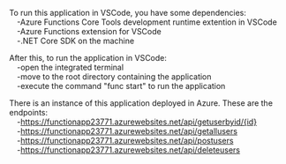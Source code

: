 To run this application in VSCode, you have some dependencies:<br />
&emsp;-Azure Functions Core Tools development runtime extention in VSCode <br />
&emsp;-Azure Functions extension for VSCode <br />
&emsp;-.NET Core SDK on the machine <p></p>

After this, to run the application in VSCode: <br />
&emsp;-open the integrated terminal <br />
&emsp;-move to the root directory containing the application <br />
&emsp;-execute the command "func start" to run the application <p></p>
	<p></p>

There is an instance of this application deployed in Azure. These are the endpoints:<br />
&emsp;-<a href="https://functionapp23771.azurewebsites.net/api/getuserbyid/{id}">https://functionapp23771.azurewebsites.net/api/getuserbyid/{id}</a><br />
&emsp;-<a href="https://functionapp23771.azurewebsites.net/api/getallusers">https://functionapp23771.azurewebsites.net/api/getallusers</a><br />
&emsp;-<a href="https://functionapp23771.azurewebsites.net/api/postusers">https://functionapp23771.azurewebsites.net/api/postusers</a><br />
&emsp;-<a href="https://functionapp23771.azurewebsites.net/api/deleteusers">https://functionapp23771.azurewebsites.net/api/deleteusers</a>

